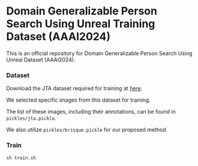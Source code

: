 # Domain Generalizable Person Search Using Unreal Training Dataset (AAAI2024)

This is an official repository for Domain Generalizable Person Search Using Unreal Dataset (AAAI2024).
### Dataset

Download the JTA dataset required for training at [here](https://github.com/fabbrimatteo/JTA-Dataset). 

We selected specific images from this dataset for training. 

The list of these images, including their annotations, can be found in `pickles/jta.pickle`. 

We also utilize `pickles/brisque.pickle` for our proposed method.

### Train
```
sh train.sh
```

